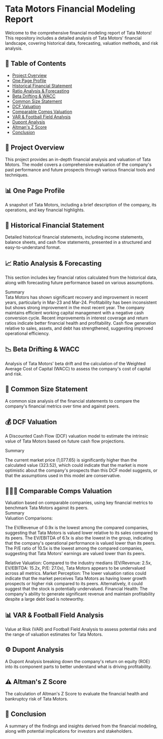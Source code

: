 # Tata Motors Financial Modeling Report

Welcome to the comprehensive financial modeling report of Tata Motors! This repository includes a detailed analysis of Tata Motors' financial landscape, covering historical data, forecasting, valuation methods, and risk analysis.

## 📁 **Table of Contents**
- [Project Overview](#project-overview)
- [One Page Profile](#one-page-profile)
- [Historical Financial Statement](#historical-financial-statement)
- [Ratio Analysis & Forecasting](#ratio-analysis--forecasting)
- [Beta Drifting & WACC](#beta-drifting--wacc)
- [Common Size Statement](#common-size-statement)
- [DCF Valuation](#dcf-valuation)
- [Comparable Comps Valuation](#comparable-comps-valuation)
- [VAR & Football Field Analysis](#var--football-field-analysis)
- [Dupont Analysis](#dupont-analysis)
- [Altman's Z Score](#altmans-z-score)
- [Conclusion](#conclusion)

## 📝 **Project Overview**
This project provides an in-depth financial analysis and valuation of Tata Motors. The model covers a comprehensive evaluation of the company's past performance and future prospects through various financial tools and techniques.

## 📊 **One Page Profile**
A snapshot of Tata Motors, including a brief description of the company, its operations, and key financial highlights.

## 📜 **Historical Financial Statement**
Detailed historical financial statements, including income statements, balance sheets, and cash flow statements, presented in a structured and easy-to-understand format.

## 📈 **Ratio Analysis & Forecasting**
This section includes key financial ratios calculated from the historical data, along with forecasting future performance based on various assumptions.  

Summary  
Tata Motors has shown significant recovery and improvement in recent years, particularly in Mar-23 and Mar-24.
Profitability has been inconsistent but shows strong improvement in the most recent year.
The company maintains efficient working capital management with a negative cash conversion cycle.
Recent improvements in interest coverage and return ratios indicate better financial health and profitability.
Cash flow generation relative to sales, assets, and debt has strengthened, suggesting improved operational efficiency.


## 📉 **Beta Drifting & WACC**
Analysis of Tata Motors' beta drift and the calculation of the Weighted Average Cost of Capital (WACC) to assess the company's cost of capital and risk.

## 📏 **Common Size Statement**
A common size analysis of the financial statements to compare the company's financial metrics over time and against peers.

## 💰 **DCF Valuation**
A Discounted Cash Flow (DCF) valuation model to estimate the intrinsic value of Tata Motors based on future cash flow projections.  

Summary  

The current market price (1,077.65) is significantly higher than the calculated value (323.52), which could indicate that the market is more optimistic about the company's prospects than this DCF model  suggests, or that the assumptions used in this model are conservative.

## 🧑‍🤝‍🧑 **Comparable Comps Valuation**
Valuation based on comparable companies, using key financial metrics to benchmark Tata Motors against its peers.  
Summary  
Valuation Comparisons:

The EV/Revenue of 0.9x is the lowest among the compared companies, suggesting that Tata Motors is valued lower relative to its sales compared to its peers.
The EV/EBITDA of 6.1x is also the lowest in the group, indicating that the company's operational performance is valued lower than its peers.
The P/E ratio of 10.5x is the lowest among the compared companies, suggesting that Tata Motors' earnings are valued lower than its peers.


Relative Valuation: Compared to the industry medians (EV/Revenue: 2.5x, EV/EBITDA: 15.2x, P/E: 27.0x), Tata Motors appears to be undervalued across all metrics.
Market Perception: The lower valuation ratios could indicate that the market perceives Tata Motors as having lower growth prospects or higher risk compared to its peers. Alternatively, it could suggest that the stock is potentially undervalued.
Financial Health: The company's ability to generate significant revenue and maintain profitability despite a large debt load is noteworthy.

## 📊 **VAR & Football Field Analysis**
Value at Risk (VAR) and Football Field Analysis to assess potential risks and the range of valuation estimates for Tata Motors.

## ⚙️ **Dupont Analysis**
A Dupont Analysis breaking down the company's return on equity (ROE) into its component parts to better understand what is driving profitability.

## ⚠️ **Altman's Z Score**
The calculation of Altman's Z Score to evaluate the financial health and bankruptcy risk of Tata Motors.

## 📌 **Conclusion**
A summary of the findings and insights derived from the financial modeling, along with potential implications for investors and stakeholders.


